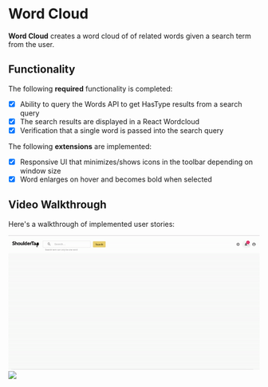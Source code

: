 # Word Cloud
**Word Cloud** creates a word cloud of of related words given a search term from the user.

## Functionality

The following **required** functionality is completed:

* [x] Ability to query the Words API to get HasType results from a search query
* [x] The search results are displayed in a React Wordcloud
* [x] Verification that a single word is passed into the search query

The following **extensions** are implemented:

* [x] Responsive UI that minimizes/shows icons in the toolbar depending on window size
* [x] Word enlarges on hover and becomes bold when selected

## Video Walkthrough

Here's a walkthrough of implemented user stories:

<img src="wordcloud.gif" width="1600">

<img src="responsive.gif" width="800">
